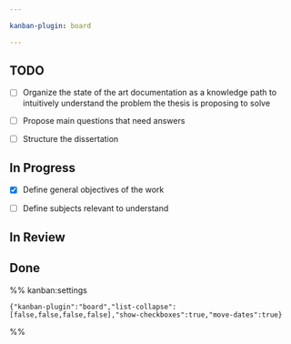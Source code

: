 ```yaml
---

kanban-plugin: board

---
```


## TODO

- [ ] Organize the state of the art documentation as a knowledge path to intuitively understand the problem the thesis is proposing to solve
- [ ] Propose main questions that need answers
- [ ] Structure the dissertation


## In Progress

- [x] Define general objectives of the work
- [ ] Define subjects relevant to understand


## In Review



## Done





%% kanban:settings
```
{"kanban-plugin":"board","list-collapse":[false,false,false,false],"show-checkboxes":true,"move-dates":true}
```
%%